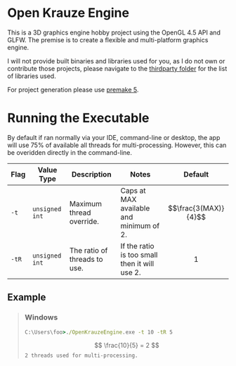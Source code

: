 # Open Krauze Engine
 
This is a 3D graphics engine hobby project using the OpenGL 4.5 API and GLFW.
The premise is to create a flexible and multi-platform graphics engine.

I will not provide built binaries and libraries used for you, as I do not own or contribute those projects, please navigate to the [thirdparty folder](https://github.com/KamilKrauze/OpenKrauzeEngine/tree/main/thirdparty) for the list of libraries used.

For project generation please use [premake 5](https://premake.github.io/).


# Running the Executable
By default if ran normally via your IDE, command-line or desktop, the app will use 75% of available all threads for multi-processing. However, this can be overidden directly in the command-line.

| Flag      | Value Type     | Description                  | Notes                                         | Default              |
| --------- | -------------- | ---------------------------- | --------------------------------------------- | -------------------- |
| ```-t```  | `unsigned int` | Maximum thread override.     | Caps at MAX available and minimum of 2.       | $$\frac{3(MAX)}{4}$$ |
| ```-tR``` | `unsigned int` | The ratio of threads to use. | If the ratio is too small then it will use 2. | $$1$$                |

## Example 
> ### Windows
> ```cmd
> C:\Users\foo>./OpenKrauzeEngine.exe -t 10 -tR 5
> ```
> $$ \frac{10}{5} = 2 $$
> ``2 threads used for multi-processing.``
> <br>
